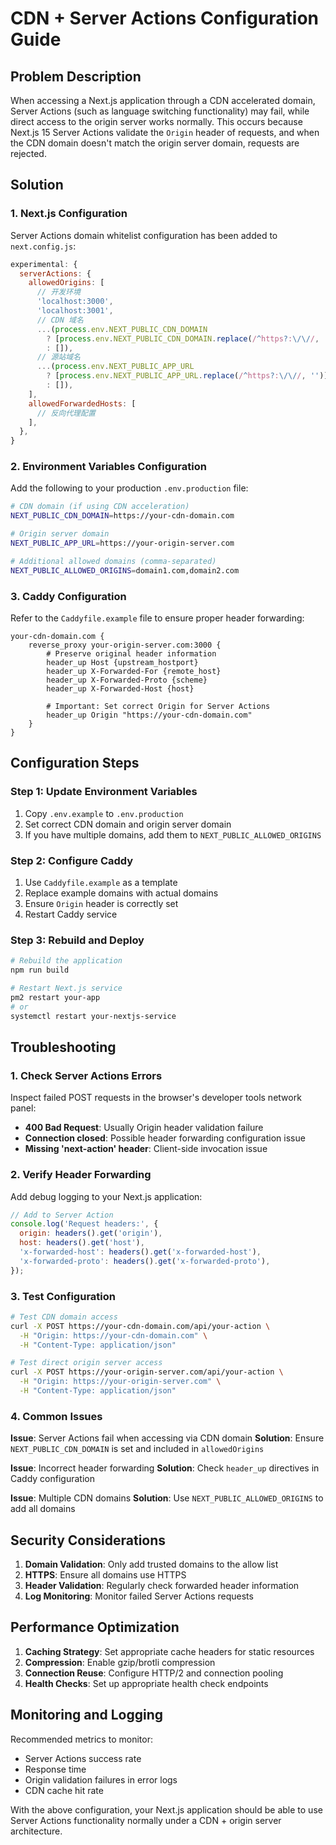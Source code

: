 # CDN + Server Actions Configuration Guide

## Problem Description

When accessing a Next.js application through a CDN accelerated domain, Server Actions (such as language switching functionality) may fail, while direct access to the origin server works normally. This occurs because Next.js 15 Server Actions validate the `Origin` header of requests, and when the CDN domain doesn't match the origin server domain, requests are rejected.

## Solution

### 1. Next.js Configuration

Server Actions domain whitelist configuration has been added to `next.config.js`:

```javascript
experimental: {
  serverActions: {
    allowedOrigins: [
      // 开发环境
      'localhost:3000',
      'localhost:3001',
      // CDN 域名
      ...(process.env.NEXT_PUBLIC_CDN_DOMAIN 
        ? [process.env.NEXT_PUBLIC_CDN_DOMAIN.replace(/^https?:\/\//, '')] 
        : []),
      // 源站域名
      ...(process.env.NEXT_PUBLIC_APP_URL 
        ? [process.env.NEXT_PUBLIC_APP_URL.replace(/^https?:\/\//, '')] 
        : []),
    ],
    allowedForwardedHosts: [
      // 反向代理配置
    ],
  },
}
```

### 2. Environment Variables Configuration

Add the following to your production `.env.production` file:

```bash
# CDN domain (if using CDN acceleration)
NEXT_PUBLIC_CDN_DOMAIN=https://your-cdn-domain.com

# Origin server domain
NEXT_PUBLIC_APP_URL=https://your-origin-server.com

# Additional allowed domains (comma-separated)
NEXT_PUBLIC_ALLOWED_ORIGINS=domain1.com,domain2.com
```

### 3. Caddy Configuration

Refer to the `Caddyfile.example` file to ensure proper header forwarding:

```caddyfile
your-cdn-domain.com {
    reverse_proxy your-origin-server.com:3000 {
        # Preserve original header information
        header_up Host {upstream_hostport}
        header_up X-Forwarded-For {remote_host}
        header_up X-Forwarded-Proto {scheme}
        header_up X-Forwarded-Host {host}
        
        # Important: Set correct Origin for Server Actions
        header_up Origin "https://your-cdn-domain.com"
    }
}
```

## Configuration Steps

### Step 1: Update Environment Variables

1. Copy `.env.example` to `.env.production`
2. Set correct CDN domain and origin server domain
3. If you have multiple domains, add them to `NEXT_PUBLIC_ALLOWED_ORIGINS`

### Step 2: Configure Caddy

1. Use `Caddyfile.example` as a template
2. Replace example domains with actual domains
3. Ensure `Origin` header is correctly set
4. Restart Caddy service

### Step 3: Rebuild and Deploy

```bash
# Rebuild the application
npm run build

# Restart Next.js service
pm2 restart your-app
# or
systemctl restart your-nextjs-service
```

## Troubleshooting

### 1. Check Server Actions Errors

Inspect failed POST requests in the browser's developer tools network panel:

- **400 Bad Request**: Usually Origin header validation failure
- **Connection closed**: Possible header forwarding configuration issue
- **Missing 'next-action' header**: Client-side invocation issue

### 2. Verify Header Forwarding

Add debug logging to your Next.js application:

```javascript
// Add to Server Action
console.log('Request headers:', {
  origin: headers().get('origin'),
  host: headers().get('host'),
  'x-forwarded-host': headers().get('x-forwarded-host'),
  'x-forwarded-proto': headers().get('x-forwarded-proto'),
});
```

### 3. Test Configuration

```bash
# Test CDN domain access
curl -X POST https://your-cdn-domain.com/api/your-action \
  -H "Origin: https://your-cdn-domain.com" \
  -H "Content-Type: application/json"

# Test direct origin server access
curl -X POST https://your-origin-server.com/api/your-action \
  -H "Origin: https://your-origin-server.com" \
  -H "Content-Type: application/json"
```

### 4. Common Issues

**Issue**: Server Actions fail when accessing via CDN domain
**Solution**: Ensure `NEXT_PUBLIC_CDN_DOMAIN` is set and included in `allowedOrigins`

**Issue**: Incorrect header forwarding
**Solution**: Check `header_up` directives in Caddy configuration

**Issue**: Multiple CDN domains
**Solution**: Use `NEXT_PUBLIC_ALLOWED_ORIGINS` to add all domains

## Security Considerations

1. **Domain Validation**: Only add trusted domains to the allow list
2. **HTTPS**: Ensure all domains use HTTPS
3. **Header Validation**: Regularly check forwarded header information
4. **Log Monitoring**: Monitor failed Server Actions requests

## Performance Optimization

1. **Caching Strategy**: Set appropriate cache headers for static resources
2. **Compression**: Enable gzip/brotli compression
3. **Connection Reuse**: Configure HTTP/2 and connection pooling
4. **Health Checks**: Set up appropriate health check endpoints

## Monitoring and Logging

Recommended metrics to monitor:

- Server Actions success rate
- Response time
- Origin validation failures in error logs
- CDN cache hit rate

With the above configuration, your Next.js application should be able to use Server Actions functionality normally under a CDN + origin server architecture.